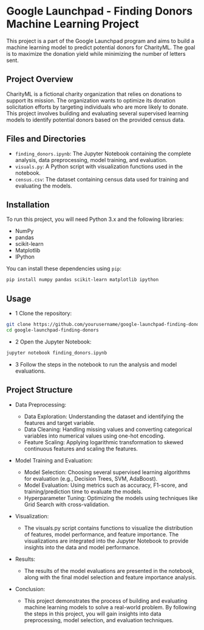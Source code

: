 # Google Launchpad - Finding Donors Machine Learning Project

This project is a part of the Google Launchpad program and aims to build a machine learning model to predict potential donors for CharityML. The goal is to maximize the donation yield while minimizing the number of letters sent.

## Project Overview

CharityML is a fictional charity organization that relies on donations to support its mission. The organization wants to optimize its donation solicitation efforts by targeting individuals who are more likely to donate. This project involves building and evaluating several supervised learning models to identify potential donors based on the provided census data.

## Files and Directories

- `finding_donors.ipynb`: The Jupyter Notebook containing the complete analysis, data preprocessing, model training, and evaluation.
- `visuals.py`: A Python script with visualization functions used in the notebook.
- `census.csv`: The dataset containing census data used for training and evaluating the models.

## Installation

To run this project, you will need Python 3.x and the following libraries:

- NumPy
- pandas
- scikit-learn
- Matplotlib
- IPython

You can install these dependencies using `pip`:

```bash
pip install numpy pandas scikit-learn matplotlib ipython
```

## Usage

- 1 Clone the repository:
```bash
git clone https://github.com/yourusername/google-launchpad-finding-donors.git
cd google-launchpad-finding-donors
```

- 2 Open the Jupyter Notebook:
``` bash
jupyter notebook finding_donors.ipynb
```
- 3 Follow the steps in the notebook to run the analysis and model evaluations.

## Project Structure

- Data Preprocessing:
  - Data Exploration: Understanding the dataset and identifying the features and target variable.
  - Data Cleaning: Handling missing values and converting categorical variables into numerical values using one-hot encoding.
  - Feature Scaling: Applying logarithmic transformation to skewed continuous features and scaling the features.
    
- Model Training and Evaluation:
  - Model Selection: Choosing several supervised learning algorithms for evaluation (e.g., Decision Trees, SVM, AdaBoost).
  - Model Evaluation: Using metrics such as accuracy, F1-score, and training/prediction time to evaluate the models.
  - Hyperparameter Tuning: Optimizing the models using techniques like Grid Search with cross-validation.
 
- Visualization:
  - The visuals.py script contains functions to visualize the distribution of features, model performance, and feature importance. The visualizations are integrated into the Jupyter Notebook to provide   insights into the data and model performance.

- Results:
  - The results of the model evaluations are presented in the notebook, along with the final model selection and feature importance analysis.

- Conclusion:
  - This project demonstrates the process of building and evaluating machine learning models to solve a real-world problem. By following the steps in this project, you will gain insights into data preprocessing, model selection, and evaluation techniques.
